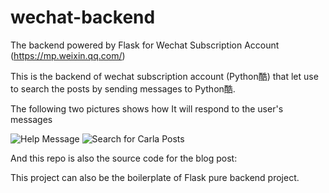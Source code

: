 # wechat-backend
The backend powered by Flask for Wechat Subscription Account (https://mp.weixin.qq.com/)

This is the backend of wechat subscription account (Python酷) that let use to search the posts by sending messages to Python酷.

The following two pictures shows how It will respond to the user's messages

![Help Message](https://github.com/pythonlibrary/flask-wechat-backend/blob/master/example_1.jpg?raw=true)
![Search for Carla Posts](https://github.com/pythonlibrary/flask-wechat-backend/blob/master/example_2.jpg?raw=true)





And this repo is also the source code for the blog post: 
[]()

This project can also be the boilerplate of Flask pure backend project. 